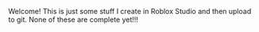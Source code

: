 Welcome! This is just some stuff I create in Roblox Studio and then upload to git. None of these are complete yet!!! 

